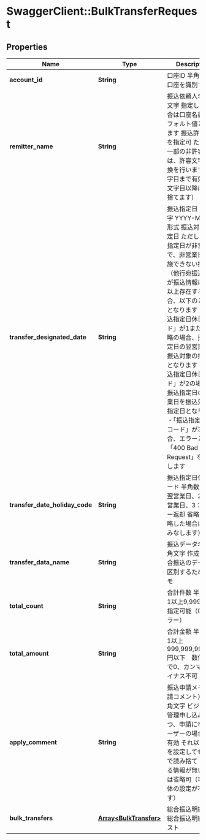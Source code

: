 # SwaggerClient::BulkTransferRequest

## Properties
Name | Type | Description | Notes
------------ | ------------- | ------------- | -------------
**account_id** | **String** | 口座ID 半角英数字 口座を識別するID  | 
**remitter_name** | **String** | 振込依頼人名 半角文字 指定しない場合は口座名義がデフォルト値となります 振込許容文字を指定可 ただし、一部の非許容文字は、許容文字に変換を行います 40文字目まで有効（41文字目以降は切り捨てます）  | [optional] 
**transfer_designated_date** | **String** | 振込指定日 半角文字 YYYY-MM-DD形式 振込対象の指定日 ただし、振込指定日が非営業日で、非営業日に実施できない振込（他行宛振込み）が振込情報に1件以上存在する場合、以下のとおりとなります ・「振込指定日休日コード」が1または省略の場合、振込指定日の翌営業日を振込対象の指定日となります ・「振込指定日休日コード」が2の場合、振込指定日の前営業日を振込対象の指定日となります ・「振込指定日休日コード」が3の場合、エラーとなり「400 Bad Request」を返却します  | 
**transfer_date_holiday_code** | **String** | 振込指定日休日コード 半角数字 1：翌営業日、2：前営業日、3：エラー返却 省略可（省略した場合は1とみなします）  | [optional] 
**transfer_data_name** | **String** | 振込データ名 全半角文字 作成した総合振込のデータを区別するためのメモ  | [optional] 
**total_count** | **String** | 合計件数 半角数字 1以上9,999件まで指定可能（0はエラー）  | 
**total_amount** | **String** | 合計金額 半角数字 1以上999,999,999,999円以下　数値のみで0、カンマ、マイナス不可  | 
**apply_comment** | **String** | 振込申請メモ（申請コメント） 全半角文字 ビジネスID管理申し込みかつ、申請になるユーザーの場合のみ有効 それ以外は値を設定しても銀行で読み捨て 該当する情報が無い場合は省略可（項目自体の設定が不要です）  | [optional] 
**bulk_transfers** | [**Array&lt;BulkTransfer&gt;**](BulkTransfer.md) | 総合振込明細情報 総合振込明細のリスト | 


